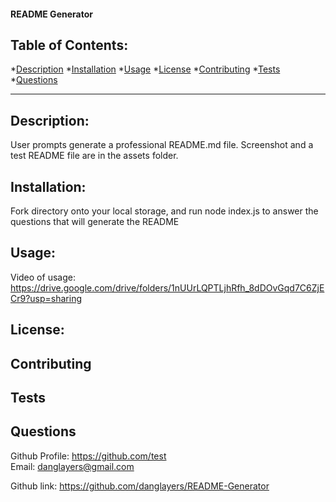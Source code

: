 #### README Generator

## Table of Contents:

*[Description](#description)
*[Installation](#installation)
*[Usage](#usage)
*[License](#license)
*[Contributing](#contributing)
*[Tests](#tests)
*[Questions](#questions)

---

## Description:
User prompts generate a professional README.md file. Screenshot and a test README file are in the assets folder. 


## Installation:
Fork directory onto your local storage, and run node index.js to answer the questions that will generate the README

## Usage:
Video of usage: https://drive.google.com/drive/folders/1nUUrLQPTLjhRfh_8dDOvGqd7C6ZjECr9?usp=sharing

## License:




    



## Contributing 

## Tests


## Questions
Github Profile: <https://github.com/test> <br> 
Email: danglayers@gmail.com

Github link: https://github.com/danglayers/README-Generator
 